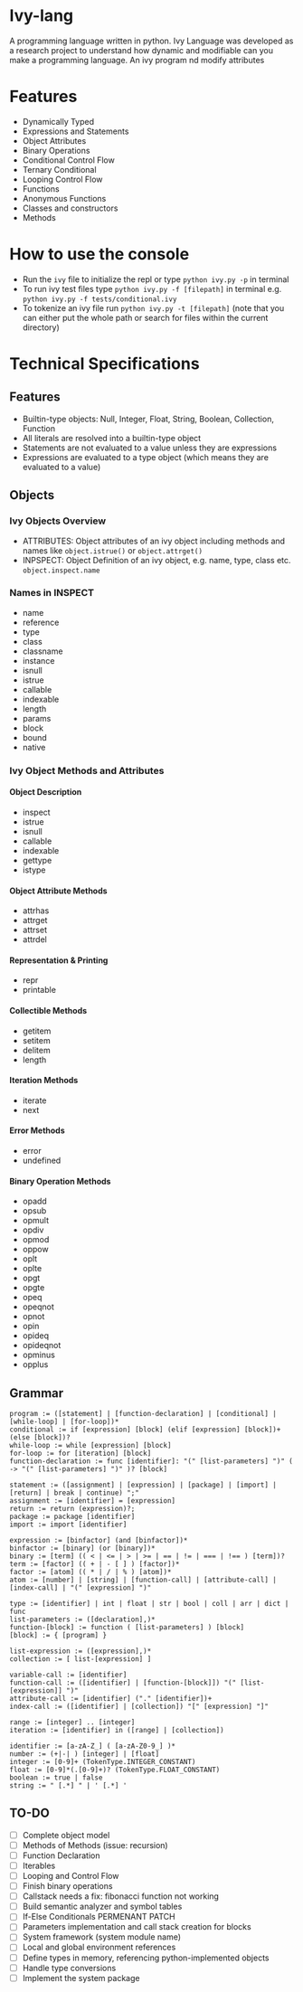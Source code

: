 # Ivy-lang
A programming language written in python. Ivy Language was developed as a research project to understand how dynamic and modifiable can you make a programming language. An ivy program nd modify attributes

# Features
* Dynamically Typed
* Expressions and Statements
* Object Attributes
* Binary Operations
* Conditional Control Flow
* Ternary Conditional
* Looping Control Flow
* Functions
* Anonymous Functions
* Classes and constructors
* Methods

# How to use the console
* Run the `ivy` file to initialize the repl or type `python ivy.py -p` in terminal
* To run ivy test files type `python ivy.py -f [filepath]` in terminal
e.g. `python ivy.py -f tests/conditional.ivy`
* To tokenize an ivy file run `python ivy.py -t [filepath]` (note that you can either put the whole path or search for files within the current directory)

# Technical Specifications
## Features
* Builtin-type objects: Null, Integer, Float, String, Boolean, Collection, Function
* All literals are resolved into a builtin-type object
* Statements are not evaluated to a value unless they are expressions
* Expressions are evaluated to a type object (which means they are evaluated to a value)

## Objects
### Ivy Objects Overview
* ATTRIBUTES: Object attributes of an ivy object including methods and names like `object.istrue()` or `object.attrget()`
* INPSPECT: Object Definition of an ivy object, e.g. name, type, class etc. `object.inspect.name`

### Names in INSPECT
* name
* reference
* type
* class
* classname
* instance
* isnull
* istrue
* callable
* indexable
* length
* params
* block
* bound
* native

### Ivy Object Methods and Attributes
#### Object Description
* inspect
* istrue
* isnull
* callable
* indexable
* gettype
* istype

#### Object Attribute Methods
* attrhas
* attrget
* attrset
* attrdel

#### Representation & Printing
* repr
* printable

#### Collectible Methods
* getitem
* setitem
* delitem
* length

#### Iteration Methods
* iterate
* next

#### Error Methods
* error
* undefined

#### Binary Operation Methods
* opadd
* opsub
* opmult
* opdiv
* opmod
* oppow
* oplt
* oplte
* opgt
* opgte
* opeq
* opeqnot
* opnot
* opin
* opideq
* opideqnot
* opminus
* opplus

## Grammar
```
program := ([statement] | [function-declaration] | [conditional] | [while-loop] | [for-loop])*
conditional := if [expression] [block] (elif [expression] [block])+ (else [block])?
while-loop := while [expression] [block]
for-loop := for [iteration] [block]
function-declaration := func [identifier]: "(" [list-parameters] ")" ( -> "(" [list-parameters] ")" )? [block]
```

```
statement := ([assignment] | [expression] | [package] | [import] | [return] | break | continue) ";"
assignment := [identifier] = [expression]
return := return (expression)?;
package := package [identifier]
import := import [identifier]
```

```
expression := [binfactor] (and [binfactor])*
binfactor := [binary] (or [binary])*
binary := [term] (( < | <= | > | >= | == | != | === | !== ) [term])?
term := [factor] (( + | - [ ] ) [factor])*
factor := [atom] (( * | / | % ) [atom])*
atom := [number] | [string] | [function-call] | [attribute-call] | [index-call] | "(" [expression] ")"
```

```
type := [identifier] | int | float | str | bool | coll | arr | dict | func
list-parameters := ([declaration],)*
function-[block] := function ( [list-parameters] ) [block]
[block] := { [program] }
```

```
list-expression := ([expression],)*
collection := [ list-[expression] ]
```

```
variable-call := [identifier]
function-call := ([identifier] | [function-[block]]) "(" [list-[expression]] ")"
attribute-call := [identifier] ("." [identifier])+
index-call := ([identifier] | [collection]) "[" [expression] "]"
```

```
range := [integer] .. [integer]
iteration := [identifier] in ([range] | [collection])
```

```
identifier := [a-zA-Z_] ( [a-zA-Z0-9_] )*
number := (+|-| ) [integer] | [float]
integer := [0-9]+ (TokenType.INTEGER_CONSTANT)
float := [0-9]*(.[0-9]+)? (TokenType.FLOAT_CONSTANT)
boolean := true | false
string := " [.*] " | ' [.*] '
```

## TO-DO
- [ ] Complete object model
- [ ] Methods of Methods (issue: recursion)
- [ ] Function Declaration
- [ ] Iterables
- [ ] Looping and Control Flow
- [ ] Finish binary operations
- [ ] Callstack needs a fix: fibonacci function not working
- [ ] Build semantic analyzer and symbol tables
- [ ] If-Else Conditionals PERMENANT PATCH
- [ ] Parameters implementation and call stack creation for blocks
- [ ] System framework (system module name)
- [ ] Local and global environment references
- [ ] Define types in memory, referencing python-implemented objects
- [ ] Handle type conversions
- [ ] Implement the system package
